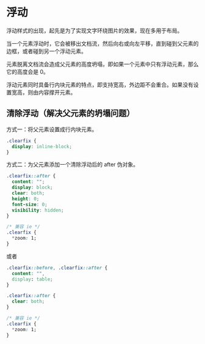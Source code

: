 # 浮动

浮动样式的出现，起先是为了实现文字环绕图片的效果，现在多用于布局。

当一个元素浮动时，它会被移出文档流，然后向右或向左平移，直到碰到父元素的边框，或者碰到另一个浮动元素。

元素脱离文档流会造成父元素的高度坍塌，即如果一个元素中只有浮动元素，那么它的高度会是 0。

浮动元素同时具备行内块元素的特点，即支持宽高，外边距不会重合。如果没有设置宽高，则由内容撑开元素。

## 清除浮动（解决父元素的坍塌问题）

方式一：将父元素设置成行内块元素。

```CSS
.clearfix {
  display: inline-block;
}
```

方式二：为父元素添加一个清除浮动后的 after 伪对象。

```CSS
.clearfix::after {
  content: "";
  display: block;
  clear: both;
  height: 0;
  font-size: 0;
  visibility: hidden;
}

/* 兼容 ie */
.clearfix {
  *zoom: 1;
}
```

或者

```CSS
.clearfix::before, .clearfix::after {
  content: "",
  display: table;
}

.clearfix::after {
  clear: both;
}

/* 兼容 ie */
.clearfix {
  *zoom: 1;
}
```
